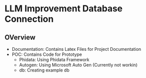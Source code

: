 # LLM Improvement Database Connection

## OVerview

- Documentation: Contains Latex Files for Project Documentation
- POC: Contains Code for Prototype
    - Phidata: Using Phidata Framework
    - Autogen: Using Microsoft Auto Gen (Currently not workin)
    - db: Creating example db